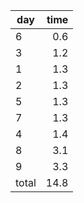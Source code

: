 | day | time |
|-----|-----:|
| 6 | 0.6 |
| 3 | 1.2 |
| 1 | 1.3 |
| 2 | 1.3 |
| 5 | 1.3 |
| 7 | 1.3 |
| 4 | 1.4 |
| 8 | 3.1 |
| 9 | 3.3 |
| total | 14.8 |
